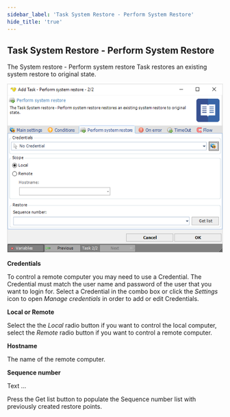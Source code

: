 ```yaml
---
sidebar_label: 'Task System Restore - Perform System Restore'
hide_title: 'true'
---
```


## Task System Restore - Perform System Restore

The System restore - Perform system restore Task restores an existing system restore to original state.

![](../../../../../static/img/tasksystemrestoreperformsystemrestore.png)

**Credentials**

To control a remote computer you may need to use a Credential. The Credential must match the user name and password of the user that you want to login for. Select a Credential in the combo box or click the *Settings* icon to open *Manage credentials* in order to add or edit Credentials.
 
**Local or Remote**

Select the the *Local* radio button if you want to control the local computer, select the *Remote* radio button if you want to control a remote computer.
 
**Hostname**

The name of the remote computer.
 
**Sequence number**

Text ...

Press the Get list button to populate the Sequence number list with previously created restore points.